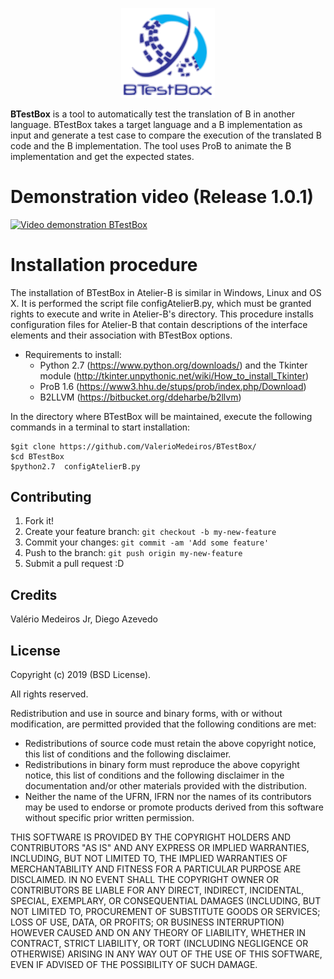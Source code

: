 <p align="center">
  <img src="https://raw.githubusercontent.com/ValerioMedeiros/BTestBox/master/logo.png" width="150"/>
</p>
 
 <b>BTestBox</b> is a tool to automatically test the translation of B in another language. BTestBox takes a target language and a B implementation as input and generate
 a test case to compare the execution of the translated B code and the B implementation. The tool uses ProB to animate the B implementation and get the expected states.

# Demonstration video (Release 1.0.1)
 
[![Video demonstration BTestBox](http://img.youtube.com/vi/a4G6pSLVKpk/0.jpg)](https://www.youtube.com/watch?v=a4G6pSLVKpk)



# Installation procedure
The installation of BTestBox in Atelier-B is similar in Windows,
Linux and OS X. It is performed the script file configAtelierB.py, 
which must be granted rights to execute and write in Atelier-B's directory.
This procedure installs configuration files for Atelier-B that contain descriptions
of the interface elements and their association with BTestBox options.
 * Requirements to install: 
    * Python 2.7 (https://www.python.org/downloads/) and the Tkinter module (http://tkinter.unpythonic.net/wiki/How_to_install_Tkinter) 
    * ProB 1.6  (https://www3.hhu.de/stups/prob/index.php/Download)
    * B2LLVM (https://bitbucket.org/ddeharbe/b2llvm)

In the directory where BTestBox will be maintained, execute the following commands in a terminal to start installation:

```{r, engine='bash', count_lines}
$git clone https://github.com/ValerioMedeiros/BTestBox/
$cd BTestBox
$python2.7  configAtelierB.py
```
 

## Contributing
1. Fork it!
2. Create your feature branch: `git checkout -b my-new-feature`
3. Commit your changes: `git commit -am 'Add some feature'`
4. Push to the branch: `git push origin my-new-feature`
5. Submit a pull request :D


## Credits
Valério Medeiros Jr, Diego Azevedo

## License
Copyright (c) 2019 (BSD License).

All rights reserved.

Redistribution and use in source and binary forms, with or without modification, are permitted provided that the following conditions are met:
* Redistributions of source code must retain the above copyright notice, this list of conditions and the following disclaimer.
* Redistributions in binary form must reproduce the above copyright notice, this list of conditions and the following disclaimer in the documentation and/or other materials provided with the distribution.
* Neither the name of the UFRN, IFRN nor the names of its contributors may be used to endorse or promote products derived from this software without specific prior written permission.

THIS SOFTWARE IS PROVIDED BY THE COPYRIGHT HOLDERS AND CONTRIBUTORS
"AS IS" AND ANY EXPRESS OR IMPLIED WARRANTIES, INCLUDING, BUT NOT
LIMITED TO, THE IMPLIED WARRANTIES OF MERCHANTABILITY AND FITNESS FOR
A PARTICULAR PURPOSE ARE DISCLAIMED. IN NO EVENT SHALL THE COPYRIGHT OWNER OR
CONTRIBUTORS BE LIABLE FOR ANY DIRECT, INDIRECT, INCIDENTAL, SPECIAL,
EXEMPLARY, OR CONSEQUENTIAL DAMAGES (INCLUDING, BUT NOT LIMITED TO,
PROCUREMENT OF SUBSTITUTE GOODS OR SERVICES; LOSS OF USE, DATA, OR
PROFITS; OR BUSINESS INTERRUPTION) HOWEVER CAUSED AND ON ANY THEORY OF
LIABILITY, WHETHER IN CONTRACT, STRICT LIABILITY, OR TORT (INCLUDING
NEGLIGENCE OR OTHERWISE) ARISING IN ANY WAY OUT OF THE USE OF THIS
SOFTWARE, EVEN IF ADVISED OF THE POSSIBILITY OF SUCH DAMAGE.
